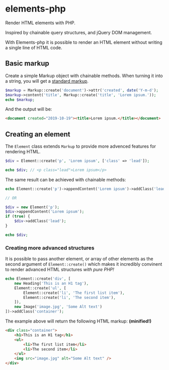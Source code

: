 # elements-php
Render HTML elements with PHP.

Inspired by chainable query structures, and jQuery DOM management.

With Elements-php it is possible to render an HTML element without
writing a single line of HTML code.

## Basic markup

Create a simple Markup object with chainable methods. When turning 
it into a string, you will get a [standard markup](https://en.wikipedia.org/wiki/Markup_language).

```php
$markup = Markup::create('document')->attr('created', date('Y-m-d');
$markup->content('title', Markup::create('title', 'Lorem ipsum.'));
echo $markup;
```
And the output will be:
```html
<document created="2019-10-19"><title>Lorem ipsum.</title></document>
```

## Creating an element

The `Element` class extends `Markup` to provide more advenced features
for rendering HTML. 

```php
$div = Element::create('p', 'Lorem ipsum', ['class' => 'lead']);

echo $div; // <p class="lead">Lorem ipsum</p>
```
The same result can be achieved with chainable methods:
```php
echo Element::create('p')->appendContent('Lorem ipsum')->addClass('lead');

// OR

$div = new Element('p');
$div->appendContent('Lorem ipsum');
if (true) {
    $div->addClass('lead');
}

echo $div;
```

### Creating more advanced structures

It is possible to pass another element, or array of other elements as the 
second argument of `Element::create()` which makes it incredibly convinent
to render advanced HTML structures *with pure PHP!*
```php
echo Element::create('div', [
    new Heading('This is an H1 tag'),
    Element::create('ul', [
        Element::create('li', 'The first list item'),
        Element::create('li', 'The second item'),
    ]),
    new Image('image.jpg', 'Some Alt text')
])->addClass('container');
```
The example above will return the following HTML markup: **(minified!)**
```html
<div class="container">
    <h1>This is an H1 tag</h1>
    <ul>
        <li>The first list item</li>
        <li>The second item</li>
    </ul>
    <img src="image.jpg" alt="Some Alt text" />
</div>
```

